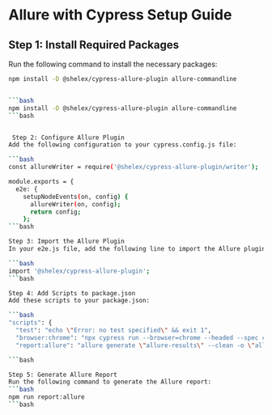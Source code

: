 # Allure with Cypress Setup Guide

## Step 1: Install Required Packages
Run the following command to install the necessary packages:

```bash
npm install -D @shelex/cypress-allure-plugin allure-commandline


```bash
npm install -D @shelex/cypress-allure-plugin allure-commandline
```bash


 Step 2: Configure Allure Plugin
Add the following configuration to your cypress.config.js file:

```bash
const allureWriter = require('@shelex/cypress-allure-plugin/writer');

module.exports = {
  e2e: {
    setupNodeEvents(on, config) {
      allureWriter(on, config);
      return config;
    };
```bash

Step 3: Import the Allure Plugin
In your e2e.js file, add the following line to import the Allure plugin:

```bash
import '@shelex/cypress-allure-plugin';
```bash	

Step 4: Add Scripts to package.json
Add these scripts to your package.json:

```bash	
"scripts": {
  "test": "echo \"Error: no test specified\" && exit 1",
  "browser:chrome": "npx cypress run --browser=chrome --headed --spec cypress/e2e/SauceDemo.cy.js --reporter mocha-allure-reporter",
  "report:allure": "allure generate \"allure-results\" --clean -o \"allure-report\" && allure open \"allure-report\""}

```bash

Step 5: Generate Allure Report
Run the following command to generate the Allure report:
```bash
npm run report:allure
```bash

